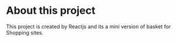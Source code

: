 # About this project
This project is created by Reactjs and its a mini version of basket for Shopping sites.
